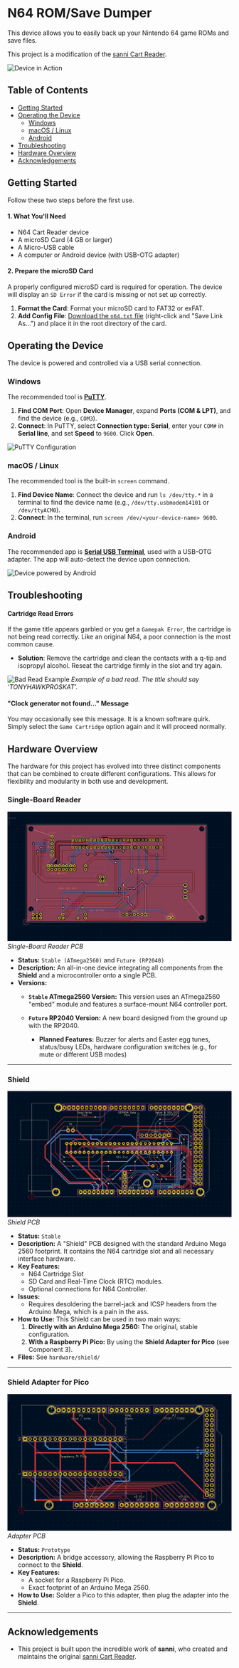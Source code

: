 # N64 ROM/Save Dumper

This device allows you to easily back up your Nintendo 64 game ROMs and save files.

This project is a modification of the [sanni Cart Reader](https://github.com/sanni/cartreader).

![Device in Action](https://user-images.githubusercontent.com/89006649/187055008-d4ed1e56-0636-4c86-967c-e2c1d843efed.jpg)

## Table of Contents
- [Getting Started](#getting-started)
- [Operating the Device](#operating-the-device)
  - [Windows](#windows)
  - [macOS / Linux](#macos--linux)
  - [Android](#android)
- [Troubleshooting](#troubleshooting)
- [Hardware Overview](#hardware-overview)
- [Acknowledgements](#acknowledgements)

## Getting Started

Follow these two steps before the first use.

#### 1. What You'll Need
* N64 Cart Reader device
* A microSD Card (4 GB or larger)
* A Micro-USB cable
* A computer or Android device (with USB-OTG adapter)

#### 2. Prepare the microSD Card
A properly configured microSD card is required for operation. The device will display an `SD Error` if the card is missing or not set up correctly.

1.  **Format the Card**: Format your microSD card to FAT32 or exFAT.
2.  **Add Config File**: [Download the `n64.txt` file](https://raw.githubusercontent.com/sanni/cartreader/master/sd/n64.txt) (right-click and "Save Link As...") and place it in the root directory of the card.

## Operating the Device

The device is powered and controlled via a USB serial connection.

### Windows
The recommended tool is **[PuTTY](https://www.putty.org/)**.

1.  **Find COM Port**: Open **Device Manager**, expand **Ports (COM & LPT)**, and find the device (e.g., `COM3`).
2.  **Connect**: In PuTTY, select **Connection type: Serial**, enter your `COM#` in **Serial line**, and set **Speed** to `9600`. Click **Open**.

![PuTTY Configuration](https://user-images.githubusercontent.com/89006649/163255730-a5c36813-b4a7-441c-adde-c2492dd997ba.jpg)

### macOS / Linux
The recommended tool is the built-in `screen` command.

1.  **Find Device Name**: Connect the device and run `ls /dev/tty.*` in a terminal to find the device name (e.g., `/dev/tty.usbmodem14101` or `/dev/ttyACM0`).
2.  **Connect**: In the terminal, run `screen /dev/<your-device-name> 9600`.

### Android
The recommended app is **[Serial USB Terminal](https://play.google.com/store/apps/details?id=de.kai_morich.serial_usb_terminal)**, used with a USB-OTG adapter. The app will auto-detect the device upon connection.

![Device powered by Android](https://user-images.githubusercontent.com/89006649/171938872-d692c80f-fe8c-4ee9-9113-56fd095a9bde.png)

## Troubleshooting

#### Cartridge Read Errors
If the game title appears garbled or you get a `Gamepak Error`, the cartridge is not being read correctly. Like an original N64, a poor connection is the most common cause.

* **Solution**: Remove the cartridge and clean the contacts with a q-tip and isopropyl alcohol. Reseat the cartridge firmly in the slot and try again.

![Bad Read Example](https://user-images.githubusercontent.com/89006649/163607454-d823e7a7-48d4-445f-a9a2-1c160c8e53b5.jpg)
_Example of a bad read. The title should say 'TONYHAWKPROSKAT'._

#### "Clock generator not found..." Message
You may occasionally see this message. It is a known software quirk. Simply select the `Game Cartridge` option again and it will proceed normally.

## Hardware Overview

The hardware for this project has evolved into three distinct components that can be combined to create different configurations. This allows for flexibility and modularity in both use and development.

### Single-Board Reader
![Shield](hardware/board/kicad/board.png)
_Single-Board Reader PCB_
* **Status:** `Stable (ATmega2560)` and `Future (RP2040)`
* **Description:** An all-in-one device integrating all components from the **Shield** and a microcontroller onto a single PCB.
* **Versions:**
    * **`Stable` ATmega2560 Version:** This version uses an ATmega2560 "embed" module and features a surface-mount N64 controller port.  


    * **`Future` RP2040 Version:** A new board designed from the ground up with the RP2040.
        * **Planned Features:** Buzzer for alerts and Easter egg tunes, status/busy LEDs, hardware configuration switches (e.g., for mute or different USB modes) 


---

### Shield
![Shield](hardware/shield/kicad/shield.png)
_Shield PCB_
* **Status:** `Stable`
* **Description:** A "Shield" PCB designed with the standard Arduino Mega 2560 footprint. It contains the N64 cartridge slot and all necessary interface hardware.
* **Key Features:**
    * N64 Cartridge Slot
    * SD Card and Real-Time Clock (RTC) modules.
    * Optional connections for N64 Controller.
* **Issues:**
    * Requires desoldering the barrel-jack and ICSP headers from the Arduino Mega, which is a pain in the ass.
* **How to Use:** This Shield can be used in two main ways:
    1.  **Directly with an Arduino Mega 2560:** The original, stable configuration.
    2.  **With a Raspberry Pi Pico:** By using the **Shield Adapter for Pico** (see Component 3).
* **Files:** See `hardware/shield/`

---

### Shield Adapter for Pico
![Shield](hardware/adapter/kicad/adapter.png)
_Adapter PCB_
* **Status:** `Prototype`
* **Description:** A bridge accessory, allowing the Raspberry Pi Pico to connect to the **Shield**.
* **Key Features:**
    * A socket for a Raspberry Pi Pico.
    * Exact footprint of an Arduino Mega 2560.
* **How to Use:** Solder a Pico to this adapter, then plug the adapter into the **Shield**.

---

## Acknowledgements
* This project is built upon the incredible work of **sanni**, who created and maintains the original [sanni Cart Reader](https://github.com/sanni/cartreader).